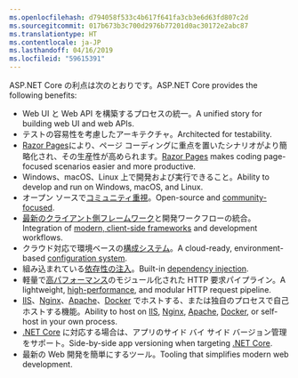 ```yaml
---
ms.openlocfilehash: d794058f533c4b617f641fa3cb3e6d63fd807c2d
ms.sourcegitcommit: 017b673b3c700d2976b77201d0ac30172e2abc87
ms.translationtype: HT
ms.contentlocale: ja-JP
ms.lasthandoff: 04/16/2019
ms.locfileid: "59615391"
---
```

<span data-ttu-id="07eaa-101">ASP.NET Core の利点は次のとおりです。</span><span class="sxs-lookup"><span data-stu-id="07eaa-101">ASP.NET Core provides the following benefits:</span></span>

* <span data-ttu-id="07eaa-102">Web UI と Web API を構築するプロセスの統一。</span><span class="sxs-lookup"><span data-stu-id="07eaa-102">A unified story for building web UI and web APIs.</span></span>
* <span data-ttu-id="07eaa-103">テストの容易性を考慮したアーキテクチャ。</span><span class="sxs-lookup"><span data-stu-id="07eaa-103">Architected for testability.</span></span>
* <span data-ttu-id="07eaa-104">[Razor Pages](xref:razor-pages/index)により、ページ コーディングに重点を置いたシナリオがより簡略化され、その生産性が高められます。</span><span class="sxs-lookup"><span data-stu-id="07eaa-104">[Razor Pages](xref:razor-pages/index) makes coding page-focused scenarios easier and more productive.</span></span>
* <span data-ttu-id="07eaa-105">Windows、macOS、Linux 上で開発および実行できること。</span><span class="sxs-lookup"><span data-stu-id="07eaa-105">Ability to develop and run on Windows, macOS, and Linux.</span></span>
* <span data-ttu-id="07eaa-106">オープン ソースで[コミュニティ重視](https://live.asp.net/)。</span><span class="sxs-lookup"><span data-stu-id="07eaa-106">Open-source and [community-focused](https://live.asp.net/).</span></span>
* <span data-ttu-id="07eaa-107">[最新のクライアント側フレームワーク](xref:blazor/index)と開発ワークフローの統合。</span><span class="sxs-lookup"><span data-stu-id="07eaa-107">Integration of [modern, client-side frameworks](xref:blazor/index) and development workflows.</span></span>
* <span data-ttu-id="07eaa-108">クラウド対応で環境ベースの[構成システム](xref:fundamentals/configuration/index)。</span><span class="sxs-lookup"><span data-stu-id="07eaa-108">A cloud-ready, environment-based [configuration system](xref:fundamentals/configuration/index).</span></span>
* <span data-ttu-id="07eaa-109">組み込まれている[依存性の注入](xref:fundamentals/dependency-injection)。</span><span class="sxs-lookup"><span data-stu-id="07eaa-109">Built-in [dependency injection](xref:fundamentals/dependency-injection).</span></span>
* <span data-ttu-id="07eaa-110">軽量で[高パフォーマンス](https://github.com/aspnet/benchmarks)のモジュール化された HTTP 要求パイプライン。</span><span class="sxs-lookup"><span data-stu-id="07eaa-110">A lightweight, [high-performance](https://github.com/aspnet/benchmarks), and modular HTTP request pipeline.</span></span>
* <span data-ttu-id="07eaa-111">[IIS](xref:host-and-deploy/iis/index)、[Nginx](xref:host-and-deploy/linux-nginx)、[Apache](xref:host-and-deploy/linux-apache)、[Docker](xref:host-and-deploy/docker/index) でホストする、または独自のプロセスで自己ホストする機能。</span><span class="sxs-lookup"><span data-stu-id="07eaa-111">Ability to host on [IIS](xref:host-and-deploy/iis/index), [Nginx](xref:host-and-deploy/linux-nginx), [Apache](xref:host-and-deploy/linux-apache), [Docker](xref:host-and-deploy/docker/index), or self-host in your own process.</span></span>
* <span data-ttu-id="07eaa-112">[.NET Core](/dotnet/articles/standard/choosing-core-framework-server) に対応する場合は、アプリのサイド バイ サイド バージョン管理をサポート。</span><span class="sxs-lookup"><span data-stu-id="07eaa-112">Side-by-side app versioning when targeting [.NET Core](/dotnet/articles/standard/choosing-core-framework-server).</span></span>
* <span data-ttu-id="07eaa-113">最新の Web 開発を簡単にするツール。</span><span class="sxs-lookup"><span data-stu-id="07eaa-113">Tooling that simplifies modern web development.</span></span>
